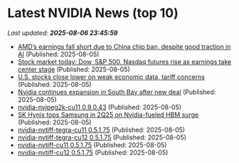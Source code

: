 # Latest NVIDIA News (top 10)
_Last updated: **2025-08-06 23:45:59**_

- [AMD’s earnings fall short due to China chip ban, despite good traction in AI](https://siliconangle.com/2025/08/05/amds-earnings-fall-short-due-china-chip-ban-despite-good-traction-ai/) (Published: 2025-08-05)
- [Stock market today: Dow, S&P 500, Nasdaq futures rise as earnings take center stage](https://finance.yahoo.com/news/live/stock-market-today-dow-sp-500-nasdaq-futures-rise-as-earnings-take-center-stage-233644524.html) (Published: 2025-08-05)
- [U.S. stocks close lower on weak economic data, tariff concerns](https://www.thestar.com.my/news/world/2025/08/06/us-stocks-close-lower-on-weak-economic-data-tariff-concerns) (Published: 2025-08-05)
- [Nvidia continues expansion in South Bay after new deal](https://biztoc.com/x/fc91fde1b22bc50b) (Published: 2025-08-05)
- [nvidia-nvjpeg2k-cu11 0.9.0.43](https://pypi.org/project/nvidia-nvjpeg2k-cu11/0.9.0.43/) (Published: 2025-08-05)
- [SK Hynix tops Samsung in 2Q25 on Nvidia-fueled HBM surge](https://www.digitimes.com/news/a20250805PD209/sk-hynix-samsung-hbm-nvidia-revenue.html) (Published: 2025-08-05)
- [nvidia-nvtiff-tegra-cu11 0.5.1.75](https://pypi.org/project/nvidia-nvtiff-tegra-cu11/0.5.1.75/) (Published: 2025-08-05)
- [nvidia-nvtiff-tegra-cu12 0.5.1.75](https://pypi.org/project/nvidia-nvtiff-tegra-cu12/0.5.1.75/) (Published: 2025-08-05)
- [nvidia-nvtiff-cu11 0.5.1.75](https://pypi.org/project/nvidia-nvtiff-cu11/0.5.1.75/) (Published: 2025-08-05)
- [nvidia-nvtiff-cu12 0.5.1.75](https://pypi.org/project/nvidia-nvtiff-cu12/0.5.1.75/) (Published: 2025-08-05)
